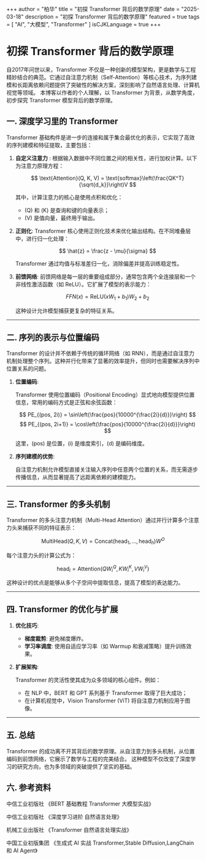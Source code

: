 +++
author = "柏华"
title = "初探 Transformer 背后的数学原理"
date = "2025-03-18"
description = "初探 Transformer 背后的数学原理"
featured = true
tags = [
    "AI",
    "大模型",
    "Transformer"
]
isCJKLanguage = true
+++

# 初探 Transformer 背后的数学原理

自2017年问世以来，Transformer 不仅是一种创新的模型架构，更是数学与工程精妙结合的典范。它通过自注意力机制（Self-Attention）等核心技术，为序列建模和长距离依赖问题提供了突破性的解决方案，深刻影响了自然语言处理、计算机视觉等领域。
本博客以作者的个人理解，以 Transformer 为背景，从数学角度，初步探究 Transformer 模型背后的数学原理。

## 一. 深度学习里的 Transformer

Transformer 基础构件是进一步的连接和属于集合最优化的表示，它实现了高效的序列建模和特征提取，主要包括：

1. **自定义注意力** : 根据输入数据中不同位置之间的相关性，进行加权计算。以下为注意力原理方程：

   $$
   \text{Attention}(Q, K, V) = \text{softmax}\left(\frac{QK^T}{\sqrt{d_k}}\right)V
   $$

   其中，计算注意力的核心是使用点积和优化：

   - \(Q\) 和 \(K\) 是查询和键的向量表示；
   - \(V\) 是值向量，最终用于输出。

2. **正则化**: Transformer 核心使用正则化技术来优化输出结构。在不同堆叠层中，进行归一化处理：

   $$
   \hat{z} = \frac{z - \mu}{\sigma}
   $$

   Transformer 通过均值与标准差归一化，消除偏差并提高训练稳定性。

3. **前馈网络**: 前馈网络是每一层的重要组成部分，通常包含两个全连接层和一个非线性激活函数（如 ReLU）。它扩展了模型的表示能力：

   $$
   FFN(x) = \text{ReLU}(xW_1 + b_1)W_2 + b_2
   $$

   这种设计允许模型捕获更复杂的特征关系。

---

## 二. 序列的表示与位置编码

Transformer 的设计并不依赖于传统的循环网络（如 RNN），而是通过自注意力机制处理整个序列。这种并行化带来了显著的效率提升，但同时也需要解决序列中位置关系的问题。

1. **位置编码**:

   Transformer 使用位置编码（Positional Encoding）显式地向模型提供位置信息，常用的编码方式是正弦和余弦函数：

   $$
   PE_{(pos, 2i)} = \sin\left(\frac{pos}{10000^{\frac{2i}{d}}}\right)
   $$
   $$
   PE_{(pos, 2i+1)} = \cos\left(\frac{pos}{10000^{\frac{2i}{d}}}\right)
   $$

   这里，\(pos\) 是位置，\(i\) 是维度索引，\(d\) 是编码维度。

2. **序列建模的优势**:

   自注意力机制允许模型直接关注输入序列中任意两个位置的关系，而无需逐步传播信息，从而显著提高了远距离依赖的建模能力。

---

## 三. Transformer 的多头机制

Transformer 的多头注意力机制（Multi-Head Attention）通过并行计算多个注意力头来捕获不同的特征表示：

$$
\text{MultiHead}(Q, K, V) = \text{Concat}(\text{head}_1, \dots, \text{head}_h)W^O
$$

每个注意力头的计算公式为：

$$
\text{head}_i = \text{Attention}(QW_i^Q, KW_i^K, VW_i^V)
$$

这种设计的优点是能够从多个子空间中提取信息，提高了模型的表达能力。

---

## 四. Transformer 的优化与扩展

1. **优化技巧**:

   - **梯度裁剪**: 避免梯度爆炸。
   - **学习率调度**: 使用自适应学习率（如 Warmup 和衰减策略）提升训练效果。

2. **扩展架构**:

   Transformer 的灵活性使其成为众多领域的核心组件。例如：

   - 在 NLP 中，BERT 和 GPT 系列基于 Transformer 取得了巨大成功；
   - 在计算机视觉中，Vision Transformer (ViT) 将自注意力机制应用于图像。

---

## 五. 总结

Transformer 的成功离不开其背后的数学原理。从自注意力到多头机制，从位置编码到前馈网络，它展示了数学与工程的完美结合。
这种模型不仅改变了深度学习的研究方向，也为多领域的突破提供了坚实的基础。


## 六. 参考资料
中信工业初版社 《BERT 基础教程 Transformer 大模型实战》

中信工业初版社 《深度学习进阶 自然语言处理》

机械工业出版社 《Transformer 自然语言处理实战》

中国工业初版集团 《生成式 AI 实战 Transformer,Stable Diffusion,LangChain 和 AI Agent》
